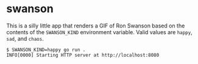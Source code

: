 # swanson

This is a silly little app that renders a GIF of Ron Swanson based on the contents of the `SWANSON_KIND` environment variable. Valid values are `happy`, `sad`, and `chaos`. 

```shell
$ SWANSON_KIND=happy go run .
INFO[0000] Starting HTTP server at http://localhost:8080
```